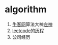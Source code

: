 # algorithm
1. [牛客网](.https://www.nowcoder.com/)算法大神[左神](./src/main/java/com/tree/core/algorithm/newcoder/zuogod/x04/README.md)
2. [leetcode](https://leetcode.com/)的[历程](./src/main/java/com/tree/core/algorithm/leetcode/README.md)
3. 公司经历

